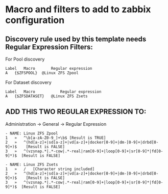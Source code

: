 # Macro and filters to add to zabbix configuration

## Discovery rule used by this template needs Regular Expression Filters: 
For Pool discovery
```
Label	Macro	 	Regular expression
A	{$ZFSPOOL}	@Linux ZFS Zpool
```

For Dataset discovery
```
Label   Macro           Regular expression
A	{$ZFSDATASET}	@Linux ZFS Zsets
```

## ADD THIS TWO REGULAR EXPRESSION TO:
Administration -> General -> Regular Expression
```
- NAME:	Linux ZFS Zpool	
1	» 	^\b[a-zA-Z0-9_]+\b$	[Result is TRUE]
2	» 	^(hd[a-z]+|sd[a-z]+|vd[a-z]+|docker[0-9]+|dm-[0-9]+|drbd[0-9]+)$	[Result is FALSE]
3	» 	^(vzsnap.*|.*-cow|.*-real|ram[0-9]+|loop[0-9]+|sr[0-9]*|fd[0-9]*)$	[Result is FALSE]

- NAME:	Linux ZFS Zsets	
1	» 	/	[Character string included]
2	» 	^(hd[a-z]+|sd[a-z]+|vd[a-z]+|docker[0-9]+|dm-[0-9]+|drbd[0-9]+)$	[Result is FALSE]
3	» 	^(vzsnap.*|.*-cow|.*-real|ram[0-9]+|loop[0-9]+|sr[0-9]*|fd[0-9]*)$	[Result is FALSE]
```
